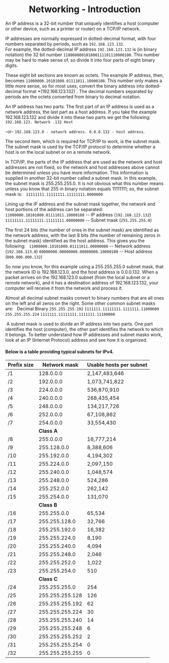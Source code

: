 <h1 align="center">Networking - Introduction</h1>

An IP address is a 32-bit number that uniquely identifies a host (computer or other device, such as a printer or router) on a TCP/IP network.

IP addresses are normally expressed in dotted-decimal format, with four numbers separated by periods, such as `192.168.123.132`.<br />
For example, the dotted-decimal IP address `192.168.123.132` is (in binary notation) the 32 bit number `110000000101000111101110000100`. This number may be hard to make sense of, so divide it into four parts of eight binary digits.

These eight bit sections are known as octets. The example IP address, then, becomes `11000000.10101000.01111011.10000100`. This number only makes a little more sense, so for most uses, convert the binary address into dotted-decimal format *(192.168.123.132)`. The decimal numbers separated by periods are the octets converted from binary to decimal notation.

An IP address has two parts. The first part of an IP address is used as a network address, the last part as a host address. If you take the example 192.168.123.132 and divide it into these two parts we get the following:
 
   `192.168.123. Network .132 Host`
 
-or-
   `192.168.123.0 - network address. 0.0.0.132 - host address`.

The second item, which is required for TCP/IP to work, is the subnet mask. The subnet mask is used by the TCP/IP protocol to determine whether a host is on the local subnet or on a remote network.

In TCP/IP, the parts of the IP address that are used as the network and host addresses are not fixed, so the network and host addresses above cannot be determined unless you have more information. This information is supplied in another 32-bit number called a subnet mask. In this example, the subnet mask is 255.255.255.0. It is not obvious what this number means unless you know that 255 in binary notation equals 11111111; so, the subnet mask is:
 
   `11111111.11111111.11111111.0000000`
 
Lining up the IP address and the subnet mask together, the network and host portions of the address can be separated:
 
   `11000000.10101000.01111011.10000100` -- IP address (`192.168.123.132`)
   `11111111.11111111.11111111.00000000` -- Subnet mask (`255.255.255.0`)
 
The first 24 bits (the number of ones in the subnet mask) are identified as the network address, with the last 8 bits (the number of remaining zeros in the subnet mask) identified as the host address. This gives you the following:
 
   `11000000.10101000.01111011.00000000` -- Network address (`192.168.123.0`)
   `00000000.00000000.00000000.10000100` -- Host address (`000.000.000.132`)
 
So now you know, for this example using a 255.255.255.0 subnet mask, that the network ID is 192.168.123.0, and the host address is 0.0.0.132. When a packet arrives on the 192.168.123.0 subnet (from the local subnet or a remote network), and it has a destination address of 192.168.123.132, your computer will receive it from the network and process it.

Almost all decimal subnet masks convert to binary numbers that are all ones on the left and all zeros on the right. Some other common subnet masks are:
 
   Decimal                 Binary
   `255.255.255.192`         `1111111.11111111.1111111.11000000`
   `255.255.255.224`         `1111111.11111111.1111111.11100000`


 A subnet mask is used to divide an IP address into two parts. One part identifies the host (computer), the other part identifies the network to which it belongs. To better understand how IP addresses and subnet masks work, look at an IP (Internet Protocol) address and see how it is organized.

#### Below is a table providing typical subnets for IPv4.

**Prefix size**| **Network mask**|**Usable hosts per subnet**
------------|-------------|--------------------
/1          |128.0.0.0    |2,147,483,646
/2          |192.0.0.0    |1,073,741,822
/3          |224.0.0.0    |536,870,910
/4          |240.0.0.0    |268,435,454
/5          |248.0.0.0    |134,217,726
/6          |252.0.0.0    |67,108,862
/7          |254.0.0.0    |33,554,430
|         |**Class A**     |
/8  |255.0.0.0   |16,777,214
/9  |255.128.0.0  |8,388,606
/10  |255.192.0.0  |4,194,302
/11  |255.224.0.0  |2,097,150
/12  |255.240.0.0  |1,048,574
/13  |255.248.0.0  |524,286
/14  |255.252.0.0  |262,142
/15  |255.254.0.0  |131,070
|     | **Class B** |
/16  |255.255.0.0  |65,534
/17  |255.255.128.0  |32,766
/18  |255.255.192.0  |16,382
/19  |255.255.224.0  |8,190
/20  |255.255.240.0  |4,094
/21  |255.255.248.0  |2,046
/22  |255.255.252.0  |1,022
/23  |255.255.254.0  |510
|	|**Class C**|
/24  |255.255.255.0  |254
/25  |255.255.255.128  |126
/26  |255.255.255.192  |62
/27  |255.255.255.224  |30
/28  |255.255.255.240  |14
/29  |255.255.255.248  |6
/30  |255.255.255.252  |2
/31  |255.255.255.254  |0
/32  |255.255.255.255  |0
